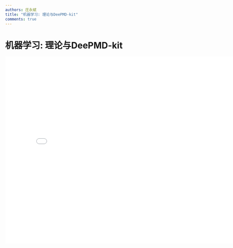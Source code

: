 ```yaml
---
authors: 庄永斌
title: "机器学习: 理论与DeePMD-kit"
comments: true
---
```


# 机器学习: 理论与DeePMD-kit

<iframe src="//player.bilibili.com/player.html?aid=414666336&bvid=BV1CV411m7H7&cid=238148004&page=1" scrolling="no" border="0" frameborder="no" framespacing="0" allowfullscreen="true" height="600" width="800"> </iframe>
